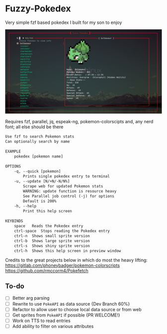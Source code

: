 # Fuzzy-Pokedex
Very simple fzf based pokedex I built for my son to enjoy

![Screenshot](https://github.com/ericlay/fuzzy-pokedex/blob/main/screenshot.png?raw=true)

Requires fzf, parallel, jq, espeak-ng, pokemon-colorscipts and, any nerd font; all else should be there

```
Use fzf to search Pokemon stats 
Can optionally search by name

EXAMPLE
	pokedex [pokemon name]

OPTIONS
	-q, --quick [pokemon]
		Prints single pokedex entry to terminal
	-u, --update [N/+N/-N/N%]
		Scrape web for updated Pokemon stats
		WARNING: update function is resource heavy
		See Parallel job control (-j) for options
		Default is 200%
	-h, --help
		Print this help screen

KEYBINDS
	space	Reads the Pokedex entry
	ctrl-space	Stops reading the Pokedex entry
	ctrl-n	Shows small sprite version
	ctrl-b	Shows large sprite version
	ctrl-s	Shows shiny sprite version
	ctrl-h	Shows this help screen in preview window
```

Credits to the great projects below in which do most the heavy lifting: \
https://gitlab.com/phoneybadger/pokemon-colorscripts \
https://github.com/rmccorm4/Pokefetch 
 
## To-do
* [ ] Better arg parsing
* [ ] Rewrite to use `PokeAPI` as data source {Dev Branch 60%}
* [ ] Refactor to allow user to choose local data source or from web
* [ ] Get sprites from `PokeAPI` if possible {PR WELCOME!}
* [ ] Work on TTS to read entries
* [ ] Add ability to filter on various attributes

